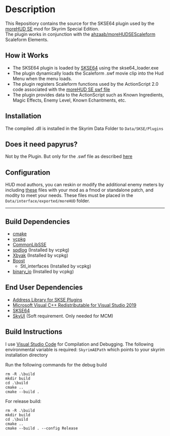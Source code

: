 
# Description

This Repositiory contains the source for the SKSE64 plugin used by the [moreHUD SE](https://www.nexusmods.com/skyrimspecialedition/mods/12688) mod for Skyrim Special Edition.  
The plugin works in conjunction with the [ahzaab/moreHUDSEScaleform](https://github.com/ahzaab/moreHUDSEScaleform) Scaleform Elements.  

## How it Works

* The SKSE64 plugin is loaded by [SKSE64](http://skse.silverlock.org/) using the skse64_loader.exe
* The plugin dynamically loads the Scaleform .swf movie clip into the Hud Menu when the menu loads.
* The plugin registers Scaleform functions used by the ActionScript 2.0 code associated with the [moreHUD SE swf file](https://github.com/ahzaab/moreHUDSEScaleform) 
* The plugin provides data to the ActionScript such as Known Ingredients, Magic Effects, Enemy Level, Known Echantments, etc.

## Installation
The compiled .dll is installed in the Skyrim Data Folder to `Data/SKSE/Plugins`

## Does it need papyrus?
Not by the Plugin. But only for the .swf file as described [here](https://github.com/ahzaab/moreHUDSEScaleform) 

## Configuration
HUD mod authors, you can reskin or modify the additional enemy meters by including [these](https://github.com/ahzaab/moreHUDSE/tree/master/dist/AE/Data/Interface/exported/moreHUD) files with your mod as a fmod or standalone patch, and modity to meet your needs.  These files must be placed in the `Data/interface/exported/moreHUD` folder.

---

## Build Dependencies
* [cmake](https://cmake.org)
* [vcpkg](https://github.com/microsoft/vcpkg)
* [CommonLibSSE](https://github.com/Ryan-rsm-McKenzie/CommonLibSSE)
* [spdlog](https://github.com/gabime/spdlog) (Installed by vcpkg)
* [Xbyak](https://github.com/herumi/xbyak) (Installed by vcpkg)
* [Boost](https://www.boost.org/)
	* Stl_interfaces  (Installed by vcpkg)
* [binary_io](https://github.com/Ryan-rsm-McKenzie/binary_io) (Installed by vcpkg)


## End User Dependencies
* [Address Library for SKSE Plugins](https://www.nexusmods.com/skyrimspecialedition/mods/32444)
* [Microsoft Visual C++ Redistributable for Visual Studio 2019](https://support.microsoft.com/en-us/help/2977003/the-latest-supported-visual-c-downloads)
* [SKSE64](https://skse.silverlock.org/)
* [SkyUI](https://www.nexusmods.com/skyrimspecialedition/mods/12604) (Soft requirement.  Only needed for MCM)


## Build Instructions
I use [Visual Studio Code](https://code.visualstudio.com/) for Compilation and Debugging.
The following environmental variable is required: `SkyrimAEPath` which points to your skyrim installation directory

Run the following commands for the debug build
```
rm -R .\build
mkdir build
cd .\build
cmake ..
cmake --build .
```

For release build:
```
rm -R .\build
mkdir build
cd .\build
cmake ..
cmake --build . --config Release
```
